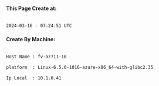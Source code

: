
   
#### This Page Create at:

```bash

2024-03-16 - 07:24:51 UTC

```

#### Create By Machine:

```bash

Host Name : fv-az711-10

platform  : Linux-6.5.0-1016-azure-x86_64-with-glibc2.35

Ip Local  : 10.1.0.41

```

